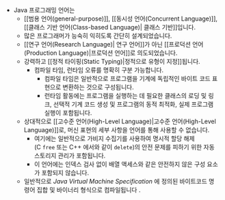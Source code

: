 - Java 프로그래밍 언어는
	-  [[범용 언어(general-purpose)]], [[동시성 언어(Concurrent Language)]], [[클래스 기반 언어(Class-based Language)| 클래스 기반]]입니다.
	- 많은 프로그래머가 능숙히 익히도록 간단히 설계되었습니다.
	- [[연구 언어(Research Language)| 연구 언어]]가 아닌 [[프로덕션 언어(Production Language)|프로덕션 언어]]로 의도되었습니다.
	- 강력하고 [[정적 타이핑(Static Typing)|정적으로 유형이 지정]]됩니다.
		- 컴파일 타임, 런타임 오류를 명확히 구분 가능합니다.
			- 컴파일 타임은 일반적으로 프로그램을 기계에 독립적인 바이트 코드 표현으로 변환하는 것으로 구성됩니다.
			- 런타임 활동에는 프로그램을 실행하는 데 필요한 클래스의 로딩 및 링크, 선택적 기계 코드 생성 및 프로그램의 동적 최적화, 실제 프로그램 실행이 포함됩니다.
	- 상대적으로 [[고수준 언어(High-Level Language)|고수준 언어(High-Level Language)]]로, 머신 표현의 세부 사항을 언어를 통해 사용할 수 없습니다.
		- 여기에는 일반적으로 가비지 수집기를 사용하여 명시적 할당 해제(C `free` 또는 C++ 에서와 같이 `delete`)의 안전 문제를 피하기 위한 자동 스토리지 관리가 포함됩니다.
		- 이 언어에는 인덱스 검사 없이 배열 액세스와 같은 안전하지 않은 구성 요소가 포함되지 않습니다.
	- 일반적으로 _Java Virtual Machine Specification_ 에 정의된 바이트코드 명령어 집합 및 바이너리 형식으로 컴파일됩니다 .